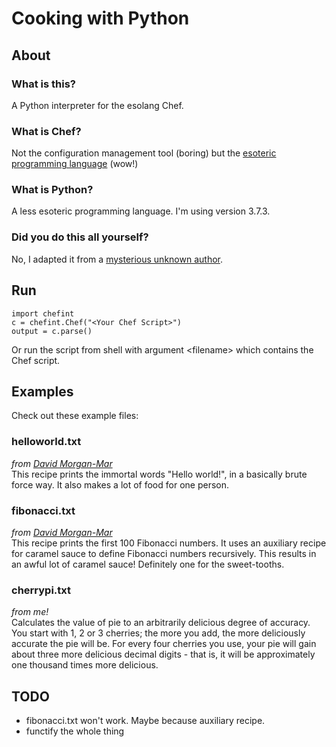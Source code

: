 # Cooking with Python

## About

### What is this?
A Python interpreter for the esolang Chef.

### What is Chef?
Not the configuration management tool (boring) but the [esoteric programming language](http://www.dangermouse.net/esoteric/chef.html) (wow!)

### What is Python?
A less esoteric programming language. I'm using version 3.7.3.

### Did you do this all yourself?
No, I adapted it from a [mysterious unknown author](http://web.archive.org/web/20070814100416/http://rename.noll8.nu/sp3tt/chef.py).

## Run

`import chefint`\
`c = chefint.Chef("<Your Chef Script>")`\
`output = c.parse()`

Or run the script from shell with argument \<filename\> which contains the Chef script.

## Examples
Check out these example files:

### helloworld.txt
*from [David Morgan-Mar](http://www.dangermouse.net/esoteric/chef_hello.html)*\
This recipe prints the immortal words "Hello world!", in a basically brute force way. It also makes a lot of food for one person.

### fibonacci.txt
*from [David Morgan-Mar](https://www.dangermouse.net/esoteric/chef_fib.html)*\
This recipe prints the first 100 Fibonacci numbers. It uses an auxiliary recipe for caramel sauce to define Fibonacci numbers recursively. This results in an awful lot of caramel sauce! Definitely one for the sweet-tooths.

### cherrypi.txt
*from me!*\
Calculates the value of pie to an arbitrarily delicious degree of accuracy. You start with 1, 2 or 3 cherries; the more you add, the more deliciously accurate the pie will be. For every four cherries you use, your pie will gain about three more delicious decimal digits - that is, it will be approximately one thousand times more delicious.

## TODO

+ fibonacci.txt won't work. Maybe because auxiliary recipe.
+ functify the whole thing